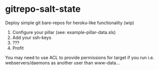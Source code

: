 gitrepo-salt-state
==============

Deploy simple git bare-repos for heroku-like functionality (wip)

1. Configure your pillar (see: example-pillar-data.sls)
2. Add your ssh-keys
3. ???
4. Profit

You may need to use ACL to provide permissions for target if you run i.e. webservers/daemons as another user than www-data...